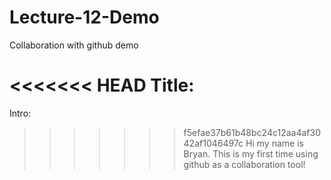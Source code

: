 # Lecture-12-Demo
Collaboration with github demo

<<<<<<< HEAD
Title:
=======
Intro:
>>>>>>> f5efae37b61b48bc24c12aa4af3042af1046497c
Hi my name is Bryan. This is my first time using github as a collaboration tool!